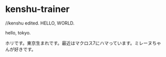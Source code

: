 # kenshu-trainer

//kenshu edited.
HELLO, WORLD.

hello, tokyo.

ホリです。東京生まれです。最近はマクロス7にハマっています。ミレーヌちゃんが好きです。
